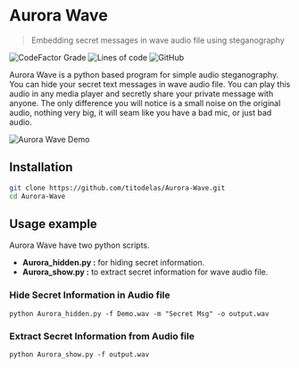 
# Aurora Wave
> Embedding secret messages in wave audio file using steganography

![CodeFactor Grade](https://img.shields.io/codefactor/grade/github/titodelas/Aurora-Wave?style=flat-square) ![Lines of code](https://img.shields.io/tokei/lines/github/titodelas/Aurora-Wave?style=flat-square) ![GitHub](https://img.shields.io/github/license/titodelas/Aurora-Wave?style=flat-square)

Aurora Wave is a python based program for simple audio steganography. You can hide your secret text messages in wave audio file. You can play this audio in any media player and secretly share your private message with anyone. The only difference you will notice is a small noise on the original audio, nothing very big, it will seam like you have a bad mic, or just bad audio.

<img src="https://i.imgur.com/gZoYIA1.png"  
alt="Aurora Wave Demo"  
style="float: center; margin-right: 10px;" />

## Installation
```sh
git clone https://github.com/titodelas/Aurora-Wave.git
cd Aurora-Wave
```

## Usage example
Aurora Wave have two python scripts.
-   **Aurora_hidden.py :**  for hiding secret information.
-   **Aurora_show.py :**  to extract secret information for wave audio file.

### Hide Secret Information in Audio file
```
python Aurora_hidden.py -f Demo.wav -m "Secret Msg" -o output.wav

```
### Extract Secret Information from Audio file
```
python Aurora_show.py -f output.wav
```